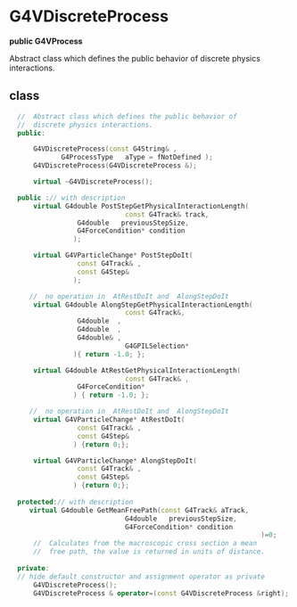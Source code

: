 <!-- G4VDiscreteProcess.md --- 
;; 
;; Description: 
;; Author: Hongyi Wu(吴鸿毅)
;; Email: wuhongyi@qq.com 
;; Created: 六 7月 14 08:19:42 2018 (+0800)
;; Last-Updated: 六 7月 14 08:21:07 2018 (+0800)
;;           By: Hongyi Wu(吴鸿毅)
;;     Update #: 1
;; URL: http://wuhongyi.cn -->

# G4VDiscreteProcess

**public G4VProcess**

Abstract class which defines the public behavior of discrete physics interactions.

## class

```cpp
  //  Abstract class which defines the public behavior of
  //  discrete physics interactions.
  public:     

      G4VDiscreteProcess(const G4String& ,
			 G4ProcessType   aType = fNotDefined );
      G4VDiscreteProcess(G4VDiscreteProcess &);

      virtual ~G4VDiscreteProcess();

  public :// with description
      virtual G4double PostStepGetPhysicalInteractionLength(
                             const G4Track& track,
			     G4double   previousStepSize,
			     G4ForceCondition* condition
			    );

      virtual G4VParticleChange* PostStepDoIt(
			     const G4Track& ,
			     const G4Step& 
			    );

     //  no operation in  AtRestDoIt and  AlongStepDoIt
      virtual G4double AlongStepGetPhysicalInteractionLength(
                             const G4Track&,
			     G4double  ,
			     G4double  ,
			     G4double& ,
                             G4GPILSelection*
			    ){ return -1.0; };

      virtual G4double AtRestGetPhysicalInteractionLength(
                             const G4Track& ,
			     G4ForceCondition* 
			    ) { return -1.0; };

     //  no operation in  AtRestDoIt and  AlongStepDoIt
      virtual G4VParticleChange* AtRestDoIt(
			     const G4Track& ,
			     const G4Step&
			    ) {return 0;};

      virtual G4VParticleChange* AlongStepDoIt(
			     const G4Track& ,
			     const G4Step& 
			    ) {return 0;};
 
  protected:// with description
     virtual G4double GetMeanFreePath(const G4Track& aTrack,
                             G4double   previousStepSize,
                             G4ForceCondition* condition
                                                               )=0;
      //  Calculates from the macroscopic cross section a mean
      //  free path, the value is returned in units of distance.
 
  private:
  // hide default constructor and assignment operator as private 
      G4VDiscreteProcess();
      G4VDiscreteProcess & operator=(const G4VDiscreteProcess &right);
```



<!-- G4VDiscreteProcess.md ends here -->
